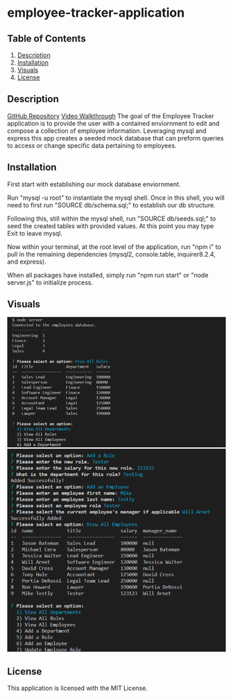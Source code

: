 # employee-tracker-application

## Table of Contents
1. [Description](#description)
2. [Installation](#installation)
3. [Visuals](#visuals)
4. [License](#license)

## Description
[GitHub Repository]()
[Video Walkthrough](https://drive.google.com/file/d/1SUQinhfsyiIi1YnH0uyLxQHZKmnI9VTL/view)
The goal of the Employee Tracker application is to provide the user with a contained enviornment to edit and compose a collection of employee information. Leveraging mysql and express this app creates a seeded mock database that can preform queries to access or change specific data pertaining to employees. 

## Installation
First start with establishing our mock database enviornment. 

Run "mysql -u root" to instantiate the mysql shell. Once in this shell, you will need to first run "SOURCE db/schema.sql;" to establish our db structure. 

Following this, still within the mysql shell, run "SOURCE db/seeds.sql;" to seed the created tables with provided values. At this point you may type Exit to leave mysql. 

Now within your terminal, at the root level of the application, run "npm i" to pull in the remaining dependencies (mysql2, console.table, inquirer8.2.4, and express). 

When all packages have installed, simply run "npm run start"  or "node server.js" to initialize process.


## Visuals
![Viewing Departments and Roles](./images/FirstVisual.png)
![View All Employees](./images/SecondVisual.png)

## License
This application is licensed with the MIT License.